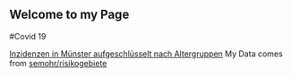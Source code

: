 ## Welcome to my Page

#Covid 19

[Inzidenzen in Münster aufgeschlüsselt nach Altergruppen](Inzidenzen_Altergruppen.html)
My Data comes from [semohr/risikogebiete](https://github.com/semohr/risikogebiete_deutschland)
